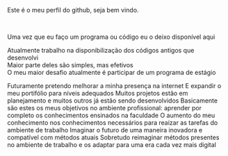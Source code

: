 <p>Este é o meu perfil do github, seja bem vindo.</p><br>
<p>Uma vez que eu faço um programa ou código eu o deixo disponível aqui</p>

<p>Atualmente trabalho na disponibilização dos códigos antigos que desenvolvi<br>
Maior parte deles são simples, mas efetivos<br>
O meu maior desafio atualmente é participar de um programa de estágio</p>

Futuramente pretendo melhorar a minha presença na internet 
E expandir o meu portifólio para níveis adequados
Muitos projetos estão em planejamento e muitos outros já estão sendo desenvolvidos
Basicamente são estes os meus objetivos no ambiente profissional: aprender por completo os conhecimentos ensinados na faculdade
O aumento do meu conhecimento nos conhecimentos necessários para reaizar as tarefas do ambiente de trabalho
Imaginar o futuro de uma maneira inovadora e compatível com métodos atuais
Sobretudo reimaginar métodos presentes no ambiente de trabalho e os adaptar para uma era cada vez mais digital
